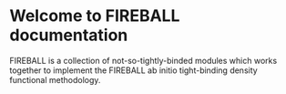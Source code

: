 # Welcome to FIREBALL documentation

FIREBALL is a collection of not-so-tightly-binded modules
which works together to implement the FIREBALL ab initio tight-binding
density functional methodology.


```{tableofcontents}
```
